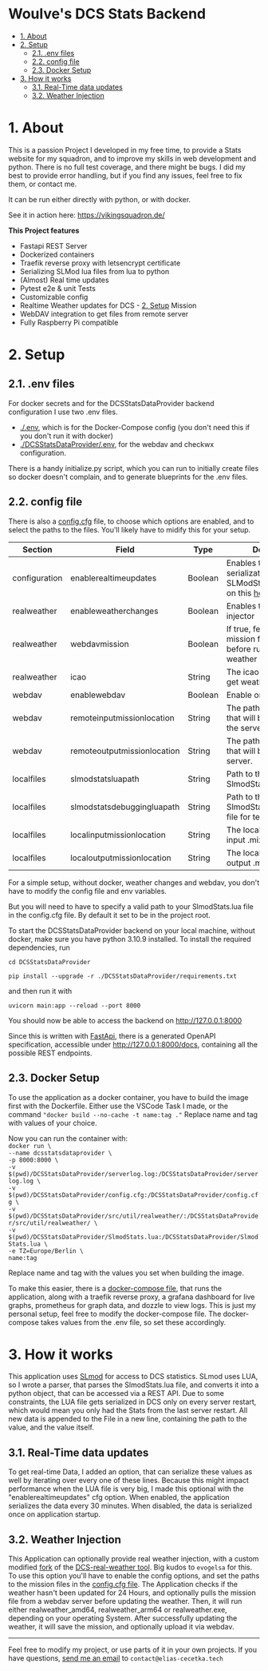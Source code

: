 <h1>Woulve's DCS Stats Backend</h1>

- [1. About](#1-about)
- [2. Setup](#2-setup)
  - [2.1. .env files](#21-env-files)
  - [2.2. config file](#22-config-file)
  - [2.3. Docker Setup](#23-docker-setup)
- [3. How it works](#3-how-it-works)
  - [3.1. Real-Time data updates](#31-real-time-data-updates)
  - [3.2. Weather Injection](#32-weather-injection)


# 1. About
This is a passion Project I developed in my free time, to provide a Stats website for my squadron, and to improve my skills in web development and python. There is no full test coverage, and there might be bugs. I did my best to provide error handling, but if you find any issues, feel free to fix them, or contact me.

It can be run either directly with python, or with docker.

See it in action here: https://vikingsquadron.de/

**This Project features**
- Fastapi REST Server
- Dockerized containers
- Traefik reverse proxy with letsencrypt certificate
- Serializing SLMod lua files from lua to python
- (Almost) Real time updates
- Pytest e2e & unit Tests
- Customizable config
- Realtime Weather updates for DCS - [2. Setup](#2-setup)
Mission
- WebDAV integration to get files from remote server
- Fully Raspberry Pi compatible

# 2. Setup

## 2.1. .env files
For docker secrets and for the DCSStatsDataProvider backend configuration I use two .env files.
- [./.env](.env), which is for the Docker-Compose config (you don't need this if you don't run it with docker)
- [./DCSStatsDataProvider/.env](./DCSStatsDataProvider/.env), for the webdav and checkwx configuration.

There is a handy initialize.py script, which you can run to initially create files so docker doesn't complain, and to generate blueprints for the .env files.

## 2.2. config file
There is also a [config.cfg](./DCSStatsDataProvider/config.cfg) file, to choose which options are enabled, and to select the paths to the files. You'll likely have to midify this for your setup.

| Section       | Field                       | Type    | Description                                                                           | Depends on                                      | Default                                                           |
| ------------- | --------------------------- | ------- | ------------------------------------------------------------------------------------- | ----------------------------------------------- | ----------------------------------------------------------------- |
| configuration | enablerealtimeupdates       | Boolean | Enables the real-time serialization of the SLModStats.lua file. More on this [here](#31-real-time-data-updates) |                                                 | True                                                              |
| realweather   | enableweatherchanges        | Boolean | Enables the real weather injector                                                     |                                                 | False                                                             |
| realweather   | webdavmission               | Boolean | If true, fetches the mission from webdav before running the weather injector          | enableweatherchanges=True,<br>enablewebdav=True | False                                                             |
| realweather   | icao                        | String  | The icao of the airport to get weather from                                           | enableweatherchanges=True                       | UGSB                                                              |
| webdav        | enablewebdav                | Boolean | Enable or disable webdav                                                              |                                                 | False                                                             |
| webdav        | remoteinputmissionlocation  | String  | The path to the mission that will be fetched from the server.                         | enableweatherchanges=True,<br>enablewebdav=True | Active/mission.miz                                                |
| webdav        | remoteoutputmissionlocation | String  | The path to the mission that will be written to the server.                           | enableweatherchanges=True,<br>enablewebdav=True | Active/foothold_remastered_realweather.miz                        |
| localfiles    | slmodstatsluapath           | String  | Path to the SlmodStats.lua file                                                       |                                                 | ./SlmodStats.lua                                                  |
| localfiles    | slmodstatsdebuggingluapath  | String  | Path to the SlmodStatsDebugging.lua file for testing                                  |                                                 | ./SlmodStatsDebugging.lua                                         |
| localfiles    | localinputmissionlocation   | String  | The local path to the input .miz file                                                       | enableweatherchanges=True                       | ./src/util/realweather/Active/mission.miz                         |
| localfiles    | localoutputmissionlocation  | String  | The local path to the output .miz file                                                      | enableweatherchanges=True                       | ./src/util/realweather/Active/foothold_remastered_realweather.miz |

For a simple setup, without docker, weather changes and webdav, you don't have to modify the config file and env variables.

But you will need to have to specify a valid path to your SlmodStats.lua file in the config.cfg file.
By default it set to be in the project root.

To start the DCSStatsDataProvider backend on your local machine, without docker, make sure you have python 3.10.9 installed. To install the required dependencies, run

``cd DCSStatsDataProvider``

``pip install --upgrade -r ./DCSStatsDataProvider/requirements.txt``

and then run it with

``uvicorn main:app --reload --port 8000``

You should now be able to access the backend on http://127.0.0.1:8000

Since this is written with [FastApi](https://fastapi.tiangolo.com/), there is a generated OpenAPI specification, accessible under http://127.0.0.1:8000/docs, containing all the possible REST endpoints.

## 2.3. Docker Setup
To use the application as a docker container, you have to build the image first with the Dockerfile.
Either use the VSCode Task I made, or the command ``"docker build --no-cache -t name:tag ."``
Replace name and tag with values of your choice.

Now you can run the container with: <br>
``docker run \``<br>
    ``--name dcsstatsdataprovider \``<br>
    ``-p 8000:8000 \``<br>
    ``-v $(pwd)/DCSStatsDataProvider/serverlog.log:/DCSStatsDataProvider/serverlog.log \``<br>
    ``-v $(pwd)/DCSStatsDataProvider/config.cfg:/DCSStatsDataProvider/config.cfg \``<br>
    ``-v $(pwd)/DCSStatsDataProvider/src/util/realweather/:/DCSStatsDataProvider/src/util/realweather/ \``<br>
    ``-v $(pwd)/DCSStatsDataProvider/SlmodStats.lua:/DCSStatsDataProvider/SlmodStats.lua \``<br>
    ``-e TZ=Europe/Berlin \``<br>
    ``name:tag``<br>

Replace name and tag with the values you set when building the image.

To make this easier, there is a [docker-compose file](docker-compose.yml), that runs the application, along with a traefik reverse proxy, a grafana dashboard for live graphs, prometheus for graph data, and dozzle to view logs.
This is just my personal setup, feel free to modify the docker-compose file.
The docker-compose takes values from the .env file, so set these accordingly.

# 3. How it works

This application uses [SLmod](https://github.com/mrSkortch/DCS-SLmod) for access to DCS statistics.
SLmod uses LUA, so I wrote a parser, that parses the SlmodStats.lua file, and converts it into a python object, that can be accessed via a REST API.
Due to some constraints, the LUA file gets serialized in DCS only on every server restart, which would mean you only had the Stats from the last server restart.
All new data is appended to the File in a new line, containing the path to the value, and the value itself.

## 3.1. Real-Time data updates
To get real-time Data, I added an option, that can serialize these values as well by iterating over every one of these lines.
Because this might impact performance when the LUA file is very big, I made this optional with the "enablerealtimeupdates" cfg option.
When enabled, the application serializes the data every 30 minutes.
When disabled, the data is serialized once on application startup.

## 3.2. Weather Injection
This Application can optionally provide real weather injection, with a custom modified [fork](https://github.com/Woulve/DCS-real-weather-vikings) of the [DCS-real-weather tool](https://github.com/evogelsa/DCS-real-weather).
Big kudos to ``evogelsa`` for this. To use this option you'll have to enable the config options, and set the paths to the mission files in the [config.cfg file](./DCSStatsDataProvider/config.cfg).
The Application checks if the weather hasn't been updated for 24 Hours, and optionally pulls the mission file from a webdav server before updating the weather.
Then, it will run either realweather_amd64, realweather_arm64 or realweather.exe, depending on your operating System. After successfully updating the weather, it will save the mission, and optionally upload it via webdav.




------
Feel free to modify my project, or use parts of it in your own projects.
If you have questions, <a href="mailto:contact@elias-cecetka.tech">send me an email</a> to ``contact@elias-cecetka.tech``